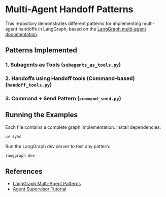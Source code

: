 # Multi-Agent Handoff Patterns

This repository demonstrates different patterns for implementing multi-agent handoffs in LangGraph, based on the [LangGraph multi-agent documentation](https://docs.langchain.com/oss/python/langchain/multi-agent).

## Patterns Implemented

### 1. **Subagents as Tools** (`subagents_as_tools.py`)

### 2. **Handoffs using Handoff tools (Command-based)** (`handoff_tools.py`)

### 3. **Command + Send Pattern** (`command_send.py`)

## Running the Examples

Each file contains a complete graph implementation. Install dependencies:

```bash
uv sync
```

Run the LangGraph dev server to test any pattern:

```bash
langgraph dev
```

## References

- [LangGraph Multi-Agent Patterns](https://docs.langchain.com/oss/python/langchain/multi-agent)
- [Agent Supervisor Tutorial](https://langchain-ai.github.io/langgraph/tutorials/multi_agent/agent_supervisor/)
